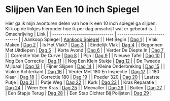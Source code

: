 # Slijpen Van Een 10 inch Spiegel

Hier ga ik mijn avonturen delen van hoe ik een 10 inch spiegel ga slijpen. Klik op de linkjes hieronder hoe ik per dag omschrijf wat er gebeurd is.
| Omschrijving                   | Link                          |
| ------------------------------ | ----------------------------- |
| Aankoop Spiegel                | [Aankoop Spiegel](aankoop.md) |
| Het Begin                      | [Dag 1](./dag1/)              |
| Vlak Maken                     | [Dag 2](./dag2/)              |
| Is Het Vlak?                   | [Dag 3](./dag3/)              |
| Eindelijk Vlak                 | [Dag 4](./dag4/)              |
| Begonnen Met Uitdiepen         | [Dag 5](./dag5/)              |
| Korte Avond                    | [Dag 6](./dag6/)              |
| Verder De Diepte In            | [Dag 7](./dag7/)              |
| Correctie Van De Curve         | [Dag 8](./dag8/)              |
| Pijn                           | [Dag 9](./dag9/)              |
| Nieuwe Tafel                   | [Dag 10](./dag10/)            |
| Nog Een Correctie              | [Dag 11](./dag11/)            |
| Nog Een Klein Stukje           | [Dag 12](./dag12/)            |
| De Tweede Mijlpaal             | [Dag 13](./dag13/)            |
| Fijner Slijpen                 | [Dag 14](./dag14/)            |
| Kleine Onderbreking            | [Dag 15](./dag15/)            |
| Vlakke Achterkant              | [Dag 16](./dag16/)            |
| Verder Met 180 En Inspectie    | [Dag 17](./dag17/)            |
| 180 Klaar                      | [Dag 18](./dag18/)            |
| Correctie 180                  | [Dag 19](./dag19/)            |
| Poeder 320                     | [Dag 20](./dag20/)            |
| Laatste Putje                  | [Dag 21](./dag21/)            |
| Putje Weg                      | [Dag 22](./dag22/)            |
| Kurk                           | [Dag 23](./dag23/)            |
| Kras Reparatie                 | [Dag 24](./dag24/)            |
| Weer Een Kras                  | [Dag 25](./dag25/)            |
| Meevaller                      | [Dag 26](./dag26/)            |
| Buiten                         | [Dag 27](./dag27/)            |
| Een Stapje Terug               | [Dag 28](./dag28/)            |
| Een Stap Dichter Bij Polijsten | [Dag 29](./dag29/)            |